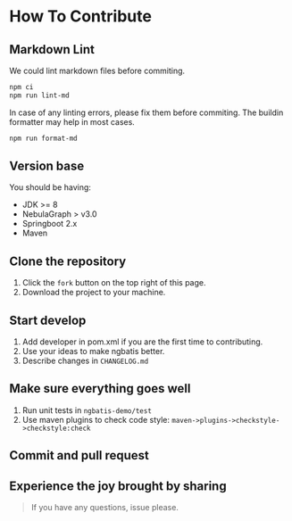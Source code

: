 # How To Contribute

## Markdown Lint

We could lint markdown files before commiting.

```bash
npm ci
npm run lint-md
```

In case of any linting errors, please fix them before commiting. The buildin formatter may help in most cases.

```bash
npm run format-md
```

## Version base

You should be having:

- JDK >= 8
- NebulaGraph > v3.0
- Springboot 2.x
- Maven

## Clone the repository

1. Click the `fork` button on the top right of this page.
2. Download the project to your machine.

## Start develop

1. Add developer in pom.xml if you are the first time to contributing.
2. Use your ideas to make ngbatis better.
3. Describe changes in `CHANGELOG.md`

## Make sure everything goes well

1. Run unit tests in `ngbatis-demo/test`
2. Use maven plugins to check code style: `maven->plugins->checkstyle->checkstyle:check`

## Commit and pull request

## Experience the joy brought by sharing

> If you have any questions, issue please.
